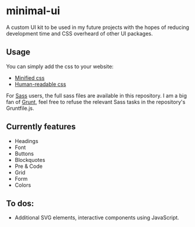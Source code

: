 # minimal-ui
A custom UI kit to be used in my future projects with the hopes of reducing development time and CSS overheard of other UI packages.

## Usage

You can simply add the css to your website:
- [Minified css](https://raw.githubusercontent.com/susielu/minimal-ui/master/minimal-ui.min.css)
- [Human-readable css](https://raw.githubusercontent.com/susielu/minimal-ui/master/minimal-ui.css)

For [Sass](http://sass-lang.com/) users, the full sass files are available in this repository. I am a big fan of [Grunt](http://gruntjs.com/), feel free to refuse the relevant Sass tasks in the repository's Gruntfile.js.

## Currently features
- Headings
- Font
- Buttons
- Blockquotes
- Pre & Code
- Grid
- Form
- Colors

## To dos:
- Additional SVG elements, interactive components using JavaScript.
